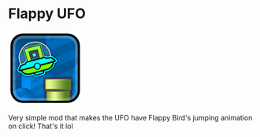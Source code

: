 # Flappy UFO

<img src="logo.png" width="150" alt="the mod's logo" />

Very simple mod that makes the UFO have Flappy Bird's jumping animation on click!
That's it lol